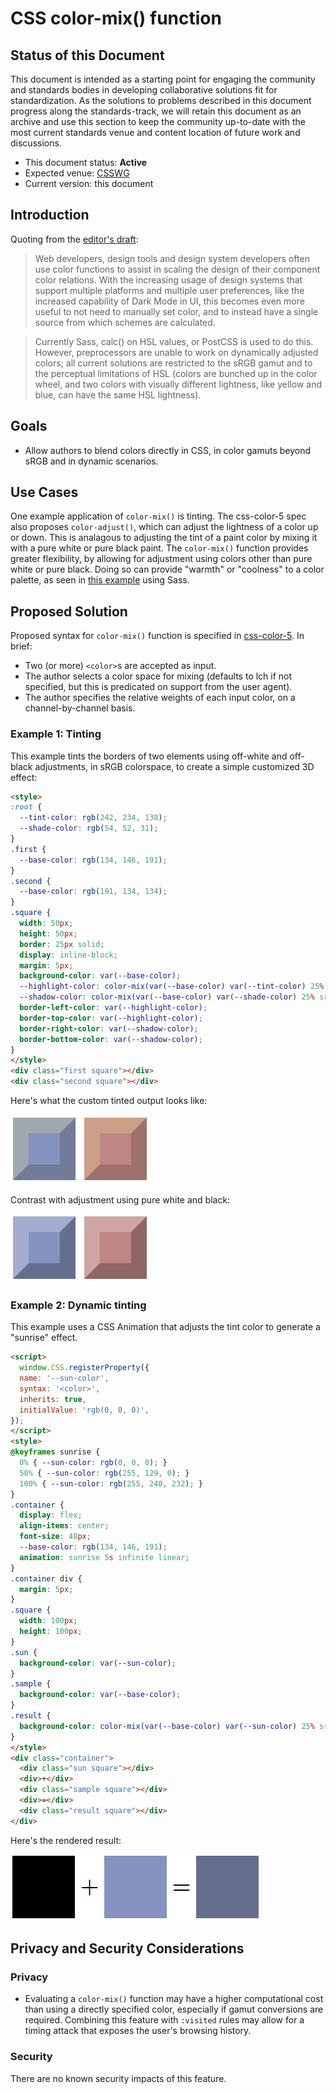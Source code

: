 # CSS color-mix() function

## Status of this Document
This document is intended as a starting point for engaging the community and standards bodies in developing collaborative solutions fit for standardization. As the solutions to
problems described in this document progress along the standards-track, we will retain this document as an archive and use this section to keep the community up-to-date with the
most current standards venue and content location of future work and discussions.
* This document status: **Active**
* Expected venue: [CSSWG](https://drafts.csswg.org/)
* Current version: this document

## Introduction

Quoting from the [editor's draft](https://drafts.csswg.org/css-color-5/#intro):
> Web developers, design tools and design system developers often use color functions to assist in scaling the design of their component color relations. With the increasing
usage of design systems that support multiple platforms and multiple user preferences, like the increased capability of Dark Mode in UI, this becomes even more useful to not
need to manually set color, and to instead have a single source from which schemes are calculated.

> Currently Sass, calc() on HSL values, or PostCSS is used to do this. However, preprocessors are unable to work on dynamically adjusted colors; all current solutions are
restricted to the sRGB gamut and to the perceptual limitations of HSL (colors are bunched up in the color wheel, and two colors with visually different lightness, like yellow
and blue, can have the same HSL lightness).

## Goals

* Allow authors to blend colors directly in CSS, in color gamuts beyond sRGB and in dynamic scenarios.

## Use Cases

One example application of `color-mix()` is tinting. The css-color-5 spec also proposes `color-adjust()`, which can adjust the lightness of a color up or down. This is
analagous to adjusting the tint of a paint color by mixing it with a pure white or pure black paint. The `color-mix()` function provides greater flexibility, by allowing for
adjustment using colors other than pure white or pure black. Doing so can provide "warmth" or "coolness" to a color palette, as seen in
[this example](https://alistapart.com/article/mixing-color-for-the-web-with-sass/#section5) using Sass.

## Proposed Solution

Proposed syntax for `color-mix()` function is specified in [css-color-5](https://drafts.csswg.org/css-color-5/#color-mix). In brief:
- Two (or more) `<color>`s are accepted as input.
- The author selects a color space for mixing (defaults to lch if not specified, but this is predicated on support from the user agent).
- The author specifies the relative weights of each input color, on a channel-by-channel basis.

### Example 1: Tinting

This example tints the borders of two elements using off-white and off-black adjustments, in sRGB colorspace, to create a simple customized 3D effect:

``` html
<style>
:root {
  --tint-color: rgb(242, 234, 138);
  --shade-color: rgb(54, 52, 31);
}
.first {
  --base-color: rgb(134, 146, 191);
}
.second {
  --base-color: rgb(191, 134, 134);
}
.square {
  width: 50px;
  height: 50px;
  border: 25px solid;
  display: inline-block;
  margin: 5px;
  background-color: var(--base-color);
  --highlight-color: color-mix(var(--base-color) var(--tint-color) 25% srgb);
  --shadow-color: color-mix(var(--base-color) var(--shade-color) 25% srgb);
  border-left-color: var(--highlight-color);
  border-top-color: var(--highlight-color);
  border-right-color: var(--shadow-color);
  border-bottom-color: var(--shadow-color);
}
</style>
<div class="first square"></div>
<div class="second square"></div>
```

Here's what the custom tinted output looks like:

![Rendered markup of squares tinted with color-mix](color-mix-squares.png)

Contrast with adjustment using pure white and black:

![Rendered markup of squares tinted with pure white and black](pure-tint-squares.png)

### Example 2: Dynamic tinting

This example uses a CSS Animation that adjusts the tint color to generate a "sunrise" effect.

``` html
<script>
  window.CSS.registerProperty({
  name: '--sun-color',
  syntax: '<color>',
  inherits: true,
  initialValue: 'rgb(0, 0, 0)',
});
</script>
<style>
@keyframes sunrise {
  0% { --sun-color: rgb(0, 0, 0); }
  50% { --sun-color: rgb(255, 129, 0); }
  100% { --sun-color: rgb(255, 240, 232); }
}
.container {
  display: flex;
  align-items: center;
  font-size: 48px;
  --base-color: rgb(134, 146, 191);
  animation: sunrise 5s infinite linear;
}
.container div {
  margin: 5px;
}
.square {
  width: 100px;
  height: 100px;
}
.sun {
  background-color: var(--sun-color);
}
.sample {
  background-color: var(--base-color);
}
.result {
  background-color: color-mix(var(--base-color) var(--sun-color) 25% srgb);
}
</style>
<div class="container">
  <div class="sun square"></div>
  <div>+</div>
  <div class="sample square"></div>
  <div>=</div>
  <div class="result square"></div>
</div>
```

Here's the rendered result:

![Rendered markup of squares tinted with animated "sun" color](sunrise.gif)


## Privacy and Security Considerations

### Privacy

* Evaluating a `color-mix()` function may have a higher computational cost than using a directly specified color, especially if gamut conversions are required. Combining this
feature with `:visited` rules may allow for a timing attack that exposes the user's browsing history.

### Security

There are no known security impacts of this feature.
